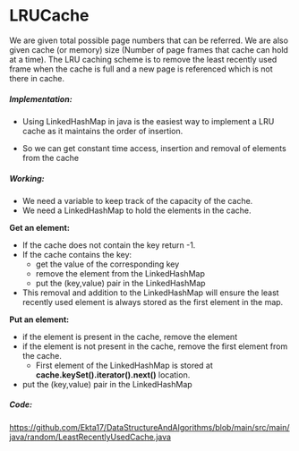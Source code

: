 # LRUCache

We are given total possible page numbers that can be referred. 
We are also given cache (or memory) size (Number of page frames that cache can hold at a time). 
The LRU caching scheme is to remove the least recently used frame when the cache is full 
and a new page is referenced which is not there in cache.

##### Implementation:

- Using LinkedHashMap in java is the easiest way to implement a LRU cache as it maintains the 
order of insertion.
  
- So we can get constant time access, insertion and removal of elements from the cache

##### Working:

- We need a variable to keep track of the capacity of the cache. 
- We need a LinkedHashMap to hold the elements in the cache. 

**Get an element:** 
- If the cache does not contain the key return -1.
- If the cache contains the key:
  - get the value of the corresponding key
  - remove the element from the LinkedHashMap
  - put the (key,value) pair in the LinkedHashMap
- This removal and addition to the LinkedHashMap will ensure the least recently used element is always
stored as the first element in the map.
  
**Put an element:**
- if the element is present in the cache, remove the element 
- if the element is not present in the cache, remove the first element from the cache. 
    - First element of the LinkedHashMap is stored at **cache.keySet().iterator().next()** location.
- put the (key,value) pair in the LinkedHashMap


##### Code:

https://github.com/Ekta17/DataStructureAndAlgorithms/blob/main/src/main/java/random/LeastRecentlyUsedCache.java
